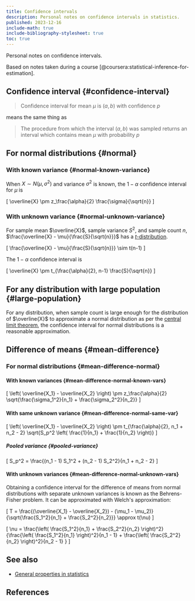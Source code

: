 ```yaml
---
title: Confidence intervals
description: Personal notes on confidence intervals in statistics.
published: 2023-12-16
include-math: true
include-bibliography-stylesheet: true
toc: true
---
```


Personal notes on confidence intervals.

Based on notes taken during a course [@coursera:statistical-inference-for-estimation].

## Confidence interval {#confidence-interval}

> Confidence interval for mean $\mu$ is $(a,b)$ with confidence $p$

means the same thing as

> The procedure from which the interval $(a,b)$ was sampled returns
> an interval which contains mean $\mu$ with probability $p$

## For normal distributions {#normal}

### With known variance {#normal-known-variance}

When $X \sim N(\mu, \sigma^2)$ and variance $\sigma^2$ is known,
the $1-\alpha$ confidence interval for $\mu$ is

\[ \overline{X} \pm z_\frac{\alpha}{2} \frac{\sigma}{\sqrt{n}} \]

### With unknown variance {#normal-unknown-variance}

For sample mean $\overline{X}$, sample variance $S^2$, and sample count $n$,
$\frac{\overline{X} - \mu}{\frac{S}{\sqrt{n}}}$ has a [$t$-distribution].

\[ \frac{\overline{X} - \mu}{\frac{S}{\sqrt{n}}} \sim t(n-1) \]

The $1-\alpha$ confidence interval is

\[ \overline{X} \pm t_{\frac{\alpha}{2}, n-1} \frac{S}{\sqrt{n}} \]

[$t$-distribution]: /article/reference/math/statistics/distributions#t-dist

## For any distribution with large population {#large-population}

For any distribution, when sample count is large enough for the distribution of $\overline{X}$
to approximate a normal distribution as per the [central limit theorem],
the confidence interval for normal distributions is a reasonable approximation.

[central limit theorem]: /article/reference/math/probability#central-limit-theorem

## Difference of means {#mean-difference}

### For normal distributions {#mean-difference-normal}

#### With known variances {#mean-difference-normal-known-vars}

\[ \left( \overline{X_1} - \overline{X_2} \right) \pm
   z_\frac{\alpha}{2} \sqrt{\frac{\sigma_1^2}{n_1} + \frac{\sigma_2^2}{n_2}} \]

#### With same unknown variance {#mean-difference-normal-same-var}

\[ \left( \overline{X_1} - \overline{X_2} \right) \pm
   t_{\frac{\alpha}{2}, n_1 + n_2 - 2}
   \sqrt{S_p^2 \left( \frac{1}{n_1} + \frac{1}{n_2} \right)} \]


##### Pooled variance {#pooled-variance}

\[ S_p^2 = \frac{(n_1 - 1) S_1^2 + (n_2 - 1) S_2^2}{n_1 + n_2 - 2} \]

####  With unknown variances {#mean-difference-normal-unknown-vars}

Obtaining a confidence interval for the difference of means from
normal distributions with separate unknown variances is known as the Behrens-Fisher problem.
It can be approximated with Welch's approximation:

\[ T = \frac{(\overline{X_1} - \overline{X_2}) - (\mu_1 - \mu_2)}
            {\sqrt{\frac{S_1^2}{n_1} + \frac{S_2^2}{n_2}}}
   \approx t(\nu) \]

\[ \nu = \frac{\left( \frac{S_1^2}{n_1} + \frac{S_2^2}{n_2} \right)^2}
              {\frac{\left( \frac{S_1^2}{n_1} \right)^2}{n_1 - 1} +
               \frac{\left( \frac{S_2^2}{n_2} \right)^2}{n_2 - 1} } \]

## See also

*   [General properties in statistics](../)

## References
